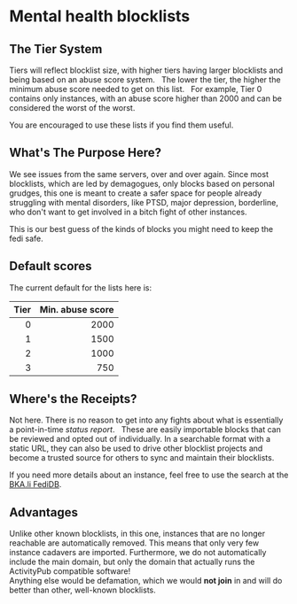 # Mental health blocklists

## The Tier System

Tiers will reflect blocklist size, with higher tiers having larger blocklists and being based on an abuse score system.  
The lower the tier, the higher the minimum abuse score needed to get on this list.  
For example, Tier 0 contains only instances, with an abuse score higher than 2000 and can be considered the worst of
the worst.  

You are encouraged to use these lists if you find them useful.

## What's The Purpose Here?

We see issues from the same servers, over and over again. Since most blocklists, which are led by demagogues, only
blocks based on personal grudges, this one is meant to create a safer space for people already struggling with mental
disorders, like PTSD, major depression, borderline, who don't want to get involved in a bitch fight of other instances.

This is our best guess of the kinds of blocks you might need to keep the fedi safe.  

## Default scores

The current default for the lists here is:

| Tier | Min. abuse score |
|-----:|-----------------:|
|    0 |             2000 |
|    1 |             1500 |
|    2 |             1000 |
|    3 |              750 |

## Where's the Receipts?

Not here. There is no reason to get into any fights about what is essentially a point-in-time *status report*.  
These are easily importable blocks that can be reviewed and opted out of individually. In a searchable format with a
static URL, they can also be used to drive other blocklist projects and become a trusted source for others to sync and
maintain their blocklists.  

If you need more details about an instance, feel free to use the search at the [BKA.li FediDB](https://l.bka.li/fedidb).

## Advantages

Unlike other known blocklists, in this one, instances that are no longer reachable are automatically removed. This means
that only very few instance cadavers are imported. Furthermore, we do not automatically include the main domain, but
only the domain that actually runs the ActivityPub compatible software!  
Anything else would be defamation, which we would **not join** in and will do better than other, well-known blocklists.
